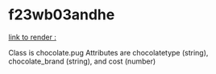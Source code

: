 # f23wb03andhe
[link to render :](https://f23wb03andhe.onrender.com/)

Class is chocolate.pug
Attributes are chocolatetype (string), chocolate_brand (string), and cost (number)